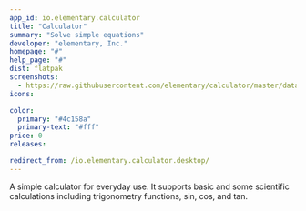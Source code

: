 ```yaml
---
app_id: io.elementary.calculator
title: "Calculator"
summary: "Solve simple equations"
developer: "elementary, Inc."
homepage: "#"
help_page: "#"
dist: flatpak
screenshots:
  - https://raw.githubusercontent.com/elementary/calculator/master/data/screenshot@2x.png
icons:

color:
  primary: "#4c158a"
  primary-text: "#fff"
price: 0
releases:

redirect_from: /io.elementary.calculator.desktop/
---
```


<p>A simple calculator for everyday use. It supports basic and some scientific calculations including trigonometry functions, sin, cos, and tan.</p>